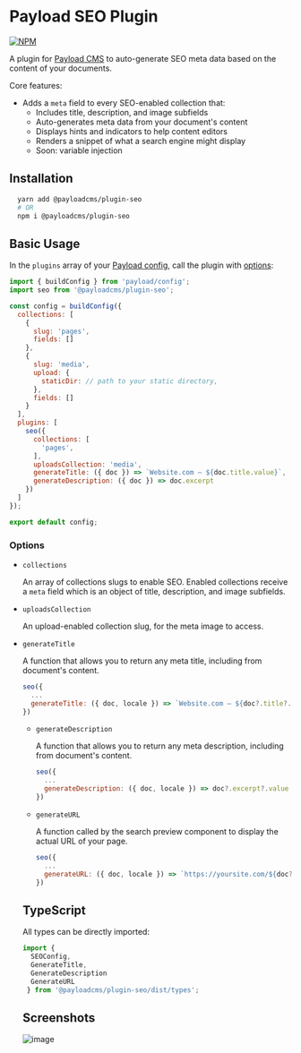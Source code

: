 # Payload SEO Plugin

[![NPM](https://img.shields.io/npm/v/@payloadcms/plugin-seo)](https://www.npmjs.com/package/@payloadcms/plugin-seo)

A plugin for [Payload CMS](https://github.com/payloadcms/payload) to auto-generate SEO meta data based on the content of your documents.

Core features:
  - Adds a `meta` field to every SEO-enabled collection that:
    - Includes title, description, and image subfields
    - Auto-generates meta data from your document's content
    - Displays hints and indicators to help content editors
    - Renders a snippet of what a search engine might display
    - Soon: variable injection

## Installation

```bash
  yarn add @payloadcms/plugin-seo
  # OR
  npm i @payloadcms/plugin-seo
```

## Basic Usage

In the `plugins` array of your [Payload config](https://payloadcms.com/docs/configuration/overview), call the plugin with [options](#options):

```js
import { buildConfig } from 'payload/config';
import seo from '@payloadcms/plugin-seo';

const config = buildConfig({
  collections: [
    {
      slug: 'pages',
      fields: []
    },
    {
      slug: 'media',
      upload: {
        staticDir: // path to your static directory,
      },
      fields: []
    }
  ],
  plugins: [
    seo({
      collections: [
        'pages',
      ],
      uploadsCollection: 'media',
      generateTitle: ({ doc }) => `Website.com — ${doc.title.value}`,
      generateDescription: ({ doc }) => doc.excerpt
    })
  ]
});

export default config;
```

### Options

- `collections`

    An array of collections slugs to enable SEO. Enabled collections receive a `meta` field which is an object of title, description, and image subfields.


- `uploadsCollection`

    An upload-enabled collection slug, for the meta image to access.

- `generateTitle`

    A function that allows you to return any meta title, including from document's content.

    ```js
    seo({
      ...
      generateTitle: ({ doc, locale }) => `Website.com — ${doc?.title?.value}`,
    })
    ```

  - `generateDescription`

    A function that allows you to return any meta description, including from document's content.

    ```js
    seo({
      ...
      generateDescription: ({ doc, locale }) => doc?.excerpt?.value
    })
    ```

  - `generateURL`

    A function called by the search preview component to display the actual URL of your page.

    ```js
    seo({
      ...
      generateURL: ({ doc, locale }) => `https://yoursite.com/${doc?.slug?.value}`
    })
    ```

  ## TypeScript

  All types can be directly imported:

  ```js
  import {
    SEOConfig,
    GenerateTitle,
    GenerateDescription
    GenerateURL
   } from '@payloadcms/plugin-seo/dist/types';
  ```

  ## Screenshots
  ![image](https://user-images.githubusercontent.com/70709113/163850633-f3da5f8e-2527-4688-bc79-17233307a883.png)

  <!-- ![screenshot 1](https://github.com/trouble/@payloadcms/plugin-seo/blob/main/images/screenshot-1.jpg?raw=true) -->
